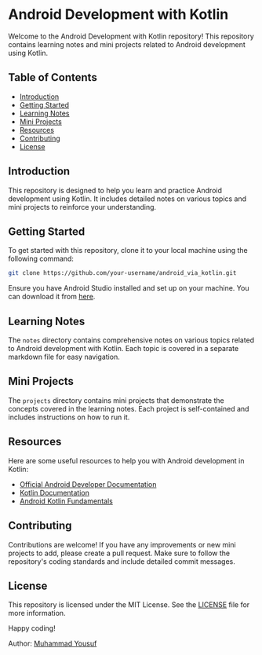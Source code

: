 # Android Development with Kotlin

Welcome to the Android Development with Kotlin repository! This repository contains learning notes and mini projects related to Android development using Kotlin.

## Table of Contents

- [Introduction](#introduction)
- [Getting Started](#getting-started)
- [Learning Notes](#learning-notes)
- [Mini Projects](#mini-projects)
- [Resources](#resources)
- [Contributing](#contributing)
- [License](#license)

## Introduction

This repository is designed to help you learn and practice Android development using Kotlin. It includes detailed notes on various topics and mini projects to reinforce your understanding.

## Getting Started

To get started with this repository, clone it to your local machine using the following command:

```bash
git clone https://github.com/your-username/android_via_kotlin.git
```

Ensure you have Android Studio installed and set up on your machine. You can download it from [here](https://developer.android.com/studio).

## Learning Notes

The `notes` directory contains comprehensive notes on various topics related to Android development with Kotlin. Each topic is covered in a separate markdown file for easy navigation.

## Mini Projects

The `projects` directory contains mini projects that demonstrate the concepts covered in the learning notes. Each project is self-contained and includes instructions on how to run it.

## Resources

Here are some useful resources to help you with Android development in Kotlin:

- [Official Android Developer Documentation](https://developer.android.com/docs)
- [Kotlin Documentation](https://kotlinlang.org/docs/reference/)
- [Android Kotlin Fundamentals](https://developer.android.com/courses/kotlin-android-fundamentals/overview)

## Contributing

Contributions are welcome! If you have any improvements or new mini projects to add, please create a pull request. Make sure to follow the repository's coding standards and include detailed commit messages.

## License

This repository is licensed under the MIT License. See the [LICENSE](LICENSE) file for more information.

Happy coding!

Author: [Muhammad Yousuf](https://github.com/yousuf-git)
```
